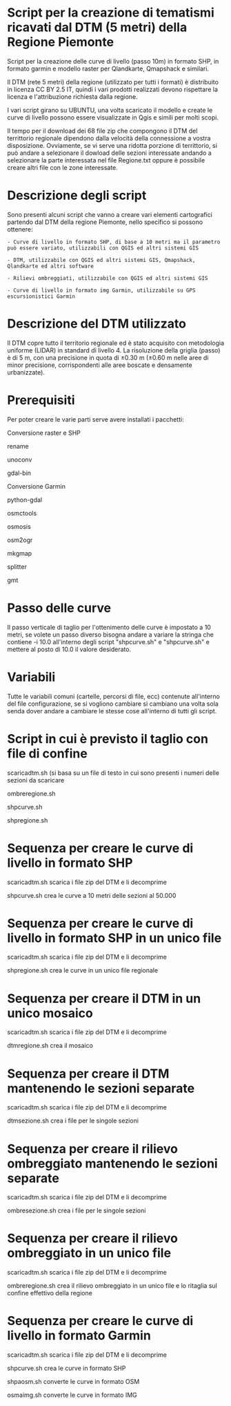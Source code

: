 Script per la creazione di tematismi ricavati dal DTM (5 metri) della Regione Piemonte
======================================================================================

Script per la creazione delle curve di livello (passo 10m) in formato SHP, in formato garmin e modello raster per Qlandkarte, Qmapshack e similari.

Il DTM (rete 5 metri) della regione (utilizzato per tutti i formati) è distribuito in licenza CC BY 2.5 IT, quindi i vari prodotti realizzati devono rispettare la licenza e l'attribuzione richiesta dalla regione.

I vari script girano su UBUNTU, una volta scaricato il modello e create le curve di livello possono essere visualizzate in Qgis e simili per molti scopi.

Il tempo per il download dei 68 file zip che compongono il DTM del territtorio regionale dipendono dalla velocità della connessione a vostra disposizione.
Ovviamente, se vi serve una ridotta porzione di territtorio, si può andare a selezionare il dowload delle sezioni interessate andando a selezionare la parte interessata nel file Regione.txt oppure è possibile creare altri file con le zone interessate.


Descrizione degli script
========================

Sono presenti alcuni script che vanno a creare vari elementi cartografici partendo dal DTM della regione Piemonte, nello specifico si possono ottenere:

	- Curve di livello in formato SHP, di base a 10 metri ma il parametro può essere variato, utilizzabili con QGIS ed altri sistemi GIS

	- DTM, utilizzabile con QGIS ed altri sistemi GIS, Qmapshack, Qlandkarte ed altri software

	- Rilievi ombreggiati, utilizzabile con QGIS ed altri sistemi GIS

	- Curve di livello in formato img Garmin, utilizzabile su GPS escursionistici Garmin


Descrizione del DTM utilizzato
==============================

Il DTM copre tutto il territorio regionale ed è stato acquisito con metodologia
uniforme (LIDAR) in standard di livello 4. La risoluzione della griglia (passo)
è di 5 m, con una precisione in quota di ±0.30 m (±0.60 m nelle aree di
minor precisione, corrispondenti alle aree boscate e densamente
urbanizzate).


Prerequisiti
============

Per poter creare le varie parti serve avere installati i pacchetti:

Conversione raster e SHP

rename

unoconv

gdal-bin


Conversione Garmin

python-gdal

osmctools

osmosis

osm2ogr

mkgmap

splitter

gmt


Passo delle curve
=================

Il passo verticale di taglio per l'ottenimento delle curve è impostato a 10 metri, se volete un passo diverso bisogna andare a variare la stringa che contiene -i 10.0 all'interno degli script "shpcurve.sh" e "shpcurve.sh" e mettere al posto di 10.0 il valore desiderato.


Variabili
=========

Tutte le variabili comuni (cartelle, percorsi di file, ecc) contenute all'interno del file configurazione, se si vogliono cambiare si cambiano una volta sola senda dover andare a cambiare le stesse cose all'interno di tutti gli script.


Script in cui è previsto il taglio con file di confine
======================================================

scaricadtm.sh (si basa su un file di testo in cui sono presenti i numeri delle sezioni da scaricare

ombreregione.sh

shpcurve.sh

shpregione.sh


Sequenza per creare le curve di livello in formato SHP
======================================================

scaricadtm.sh scarica i file zip del DTM e li decomprime

shpcurve.sh crea le curve a 10 metri delle sezioni al 50.000


Sequenza per creare le curve di livello in formato SHP in un unico file
=======================================================================

scaricadtm.sh scarica i file zip del DTM e li decomprime

shpregione.sh crea le curve in un unico file regionale


Sequenza per creare il DTM in un unico mosaico
==============================================

scaricadtm.sh scarica i file zip del DTM e li decomprime

dtmregione.sh crea il mosaico


Sequenza per creare il DTM mantenendo le sezioni separate
=========================================================

scaricadtm.sh scarica i file zip del DTM e li decomprime

dtmsezione.sh crea i file per le singole sezioni


Sequenza per creare il rilievo ombreggiato mantenendo le sezioni separate
=========================================================================

scaricadtm.sh scarica i file zip del DTM e li decomprime

ombresezione.sh crea i file per le singole sezioni


Sequenza per creare il rilievo ombreggiato in un unico file
===========================================================

scaricadtm.sh scarica i file zip del DTM e li decomprime

ombreregione.sh crea il rilievo ombreggiato in un unico file e lo ritaglia sul confine effettivo della regione


Sequenza per creare le curve di livello in formato Garmin
=========================================================

scaricadtm.sh scarica i file zip del DTM e li decomprime

shpcurve.sh crea le curve in formato SHP

shpaosm.sh converte le curve in formato OSM

osmaimg.sh converte le curve in formato IMG
